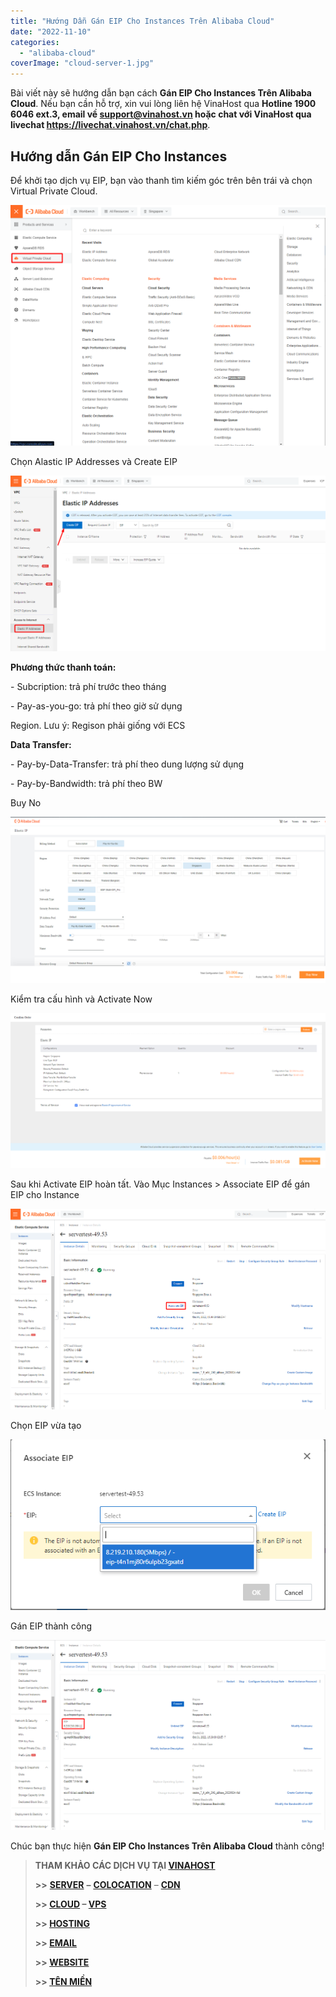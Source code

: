 ```yaml
---
title: "Hướng Dẫn Gán EIP Cho Instances Trên Alibaba Cloud"
date: "2022-11-10"
categories: 
  - "alibaba-cloud"
coverImage: "cloud-server-1.jpg"
---
```


Bài viết này sẽ hướng dẫn bạn cách **Gán EIP Cho Instances Trên Alibaba Cloud**. Nếu bạn cần hỗ trợ, xin vui lòng liên hệ VinaHost qua **Hotline 1900 6046 ext.3, email về support@vinahost.vn hoặc chat với VinaHost qua livechat https://livechat.vinahost.vn/chat.php**.

## Hướng dẫn **Gán EIP Cho Instances**

Để khởi tạo dịch vụ EIP, bạn vào thanh tìm kiếm góc trên bên trái và chọn Virtual Private Cloud.

![Gán EIP Cho Instances](images/gan-eip-cho-instances-tren-alibaba-cloud-1.png)

Chọn Alastic IP Addresses và Create EIP

![](images/gan-eip-cho-instances-tren-alibaba-cloud-2.png)

**Phương thức thanh toán:**

\- Subcription: trả phí trước theo tháng

\- Pay-as-you-go: trả phí theo giờ sử dụng

Region. Lưu ý: Regison phải giống với ECS

**Data Transfer:**

\- Pay-by-Data-Transfer: trả phí theo dung lượng sử dụng

\- Pay-by-Bandwidth: trả phí theo BW

Buy No

![Gán EIP Cho Instances](images/gan-eip-cho-instances-tren-alibaba-cloud-3.png)

Kiểm tra cấu hình và Activate Now

![](images/gan-eip-cho-instances-tren-alibaba-cloud-4.png)

Sau khi Activate EIP hoàn tất. Vào Mục Instances > Associate EIP để gán EIP cho Instance

![](images/gan-eip-cho-instances-tren-alibaba-cloud-5.png)

Chọn EIP vừa tạo

![Gán EIP Cho Instances](images/gan-eip-cho-instances-tren-alibaba-cloud-6.png)

Gán EIP thành công

![](images/gan-eip-cho-instances-tren-alibaba-cloud-7.png)

Chúc bạn thực hiện **Gán EIP Cho Instances Trên Alibaba Cloud** thành công!

> **THAM KHẢO CÁC DỊCH VỤ TẠI [VINAHOST](https://kb.vinahost.vn/)**
> 
> **\>>** [**SERVER**](https://vinahost.vn/thue-may-chu-rieng/) **–** [**COLOCATION**](https://vinahost.vn/colocation.html) – [**CDN**](https://vinahost.vn/dich-vu-cdn-chuyen-nghiep)
> 
> **\>> [CLOUD](https://vinahost.vn/cloud-server-gia-re/) – [VPS](https://vinahost.vn/vps-ssd-chuyen-nghiep/)**
> 
> **\>> [HOSTING](https://vinahost.vn/wordpress-hosting)**
> 
> **\>> [EMAIL](https://vinahost.vn/email-hosting)**
> 
> **\>> [WEBSITE](http://vinawebsite.vn/)**
> 
> **\>> [TÊN MIỀN](https://vinahost.vn/ten-mien-gia-re/)**
